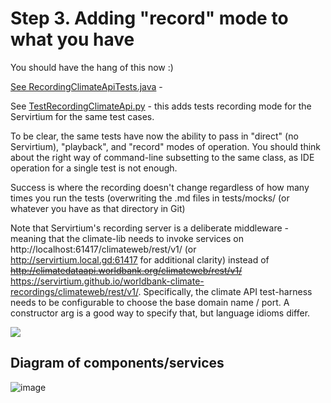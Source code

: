 # Step 3. Adding "record" mode to what you have

You should have the hang of this now :)

[See RecordingClimateApiTests.java](https://github.com/servirtium/demo-java-climate-tck/blob/master/src/test/java/com/paulhammant/climatedata/RecordingClimateApiTests.java) - 

See [TestRecordingClimateApi.py](https://github.com/servirtium/demo-python-climate-tck/blob/master/src/test/TestRecordingClimateApi.py) - this adds tests recording mode for the Servirtium for the same test cases. 

To be clear, the same tests have now the ability to pass in "direct" (no Servirtium), "playback", 
and "record" modes of operation.  You should think about the right way of command-line subsetting 
to the same class, as IDE operation for a single test is not enough.

Success is where the recording doesn't change regardless of how many times you run the tests 
(overwriting the .md files in tests/mocks/ (or whatever you have as that directory in Git)

Note that Servirtium's recording server is a deliberate middleware - meaning that the 
climate-lib needs to invoke services on http://localhost:61417/climateweb/rest/v1/ (or http://servirtium.local.gd:61417 for additional clarity)
instead of ~~http://climatedataapi.worldbank.org/climateweb/rest/v1/~~ https://servirtium.github.io/worldbank-climate-recordings/climateweb/rest/v1/. Specifically, the climate API test-harness 
needs to be configurable to choose the base domain name / port. A constructor arg is a good way to specify that, 
but language idioms differ. 

<img src="https://raw.github.com/servirtium/README/master/3.svg?sanitize=true">

## Diagram of components/services

![image](https://user-images.githubusercontent.com/82182/91487112-2c60a300-e8a5-11ea-8e3d-1311925b25c7.png)

